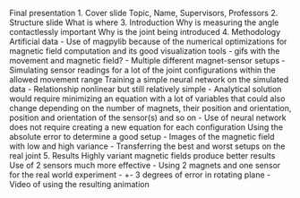 Final presentation
	1. Cover slide
		Topic, Name, Supervisors, Professors
	2. Structure slide
		What is where
	3. Introduction
		Why is measuring the angle contactlessly important
		Why is the joint being introduced
	4. Methodology 
		Artificial data
			- Use of magpylib because of the numerical optimizations for magnetic field computation and its good visualization tools
			- gifs with the movement and magnetic field?
			- Multiple different magnet-sensor setups 
			- Simulating sensor readings for a lot of the joint configurations within the allowed movement range
		Training a simple neural network on the simulated data
			- Relationship nonlinear but still relatively simple 
			- Analytical solution would require minimizing an equation with a lot of variables that could also change depending on the number of magnets, their position and orientation, position and orientation of the sensor(s) and so on
			- Use of neural network does not require creating a new equation for each configuration
		Using the absolute error to determine a good setup
			- Images of the magnetic field with low and high variance
			- Transferring the best and worst setups on the real joint 
	5. Results
		Highly variant magnetic fields produce better results
		Use of 2 sensors much more effective
			- Using 2 magnets and one sensor for the real world experiment
			- +- 3 degrees of error in rotating plane
			- Video of using the resulting animation
		